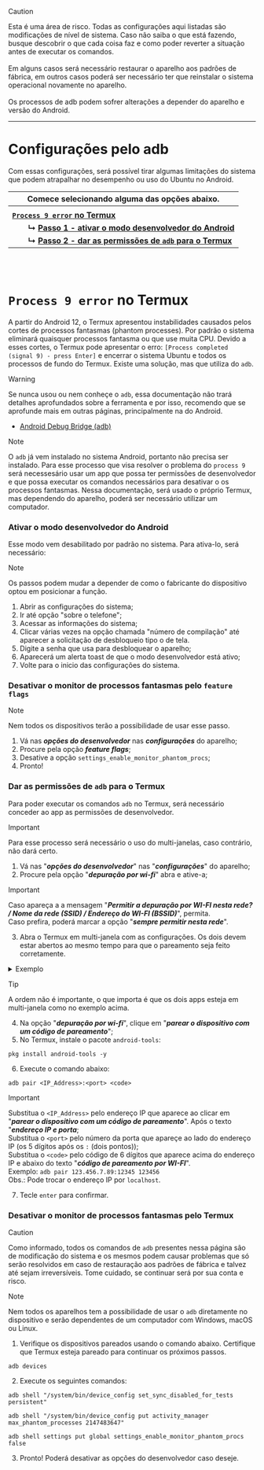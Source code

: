 <!--
⚠️ Configurações adb
-->


> [!CAUTION]
> Esta é uma área de risco. Todas as configurações aqui listadas são modificações de nível de sistema. Caso não saiba o que está fazendo, busque descobrir o que cada coisa faz e como poder reverter a situação antes de executar os comandos. <br><br>
> Em alguns casos será necessário restaurar o aparelho aos padrões de fábrica, em outros casos poderá ser necessário ter que reinstalar o sistema operacional novamente no aparelho. <br><br>
> Os processos de adb podem sofrer alterações a depender do aparelho e versão do Android.
---

# Configurações pelo adb
Com essas configurações, será possível tirar algumas limitações do sistema que podem atrapalhar no desempenho ou uso do Ubuntu no Android.

| **Comece selecionando alguma das opções abaixo.** |
|--------------------|
||
|[**`Process 9 error` no Termux**](#process-9-error-no-termux)|
|  **↳** [**Passo 1 - ativar o modo desenvolvedor do Android**](#passo-1---ativar-o-modo-desenvolvedor-do-android)|
|  **↳** [**Passo 2 - dar as permissões de `adb` para o Termux**](#passo-2---dar-as-permissões-de-adb--para-o-termux)|
<!--
h1
|[** **]()|
h2
|  **↳** [** **]()|
h3
|    **↳** [** **]()|
-->
<br>
<br>

# `Process 9 error` no Termux
A partir do Android 12, o Termux apresentou instabilidades causados pelos cortes de processos fantasmas (phantom processes). Por padrão o sistema eliminará quaisquer processos fantasma ou que use muita CPU. Devido a esses cortes, o Termux pode apresentar o erro: `[Process completed (signal 9) - press Enter]` e encerrar o sistema Ubuntu e todos os processos de fundo do Termux. Existe uma solução, mas que utiliza do `adb`.

> [!WARNING]
> Se nunca usou ou nem conheçe o `adb`, essa documentação não trará detalhes aprofundados sobre a ferramenta e por isso, recomendo que se aprofunde mais em outras páginas, principalmente na do Android.
> - [Android Debug Bridge (adb)](https://developer.android.com/tools/adb)

> [!NOTE]
> O `adb` já vem instalado no sistema Android, portanto não precisa ser instalado. Para esse processo que visa resolver o problema do `process 9` será necessesário usar um app que possa ter permissões de desenvolvedor e que possa executar os comandos necessários para desativar o os processos fantasmas. Nessa documentação, será usado o próprio Termux, mas dependendo do aparelho, poderá ser necessário utilizar um computador.

### Ativar o modo desenvolvedor do Android
Esse modo vem desabilitado por padrão no sistema. Para ativa-lo, será necessário:
> [!NOTE]
> Os passos podem mudar a depender de como o fabricante do dispositivo optou em posicionar a função.

1. Abrir as configurações do sistema;
2. Ir até opção "sobre o telefone";
3. Acessar as informações do sistema;
4. Clicar várias vezes na opção chamada "número de compilação" até aparecer a solicitação de desbloqueio tipo o de tela.
5. Digite a senha que usa para desbloquear o aparelho;
6. Aparecerá um alerta toast de que o modo desenvolvedor está ativo;
7. Volte para o inicio das configurações do sistema.

### Desativar o monitor de processos fantasmas pelo `feature flags`
> [!NOTE]
> Nem todos os dispositivos terão a possibilidade de usar esse passo.

1. Vá nas _**opções do desenvolvedor**_ nas _**configurações**_ do aparelho;
2. Procure pela opção _**feature flags**_;
3. Desative a opção `settings_enable_monitor_phantom_procs`;
4. Pronto!

### Dar as permissões de `adb` para o Termux
Para poder executar os comandos `adb` no Termux, será necessário conceder ao app as permissões de desenvolvedor.
> [!IMPORTANT]
> Para esse processo será necessário o uso do multi-janelas, caso contrário, não dará certo.
1. Vá nas "_**opções do desenvolvedor**_" nas "_**configurações**_" do aparelho;
2. Procure pela opção "_**depuração por wi-fi**_" abra e ative-a;
> [!IMPORTANT]
> Caso apareça a a mensagem "_**Permitir a depuração por WI-FI nesta rede? / Nome da rede (SSID) / Endereço do WI-FI (BSSID)**_", permita. <br>
> Caso prefira, poderá marcar a opção "_**sempre permitir nesta rede**_".

3. Abra o Termux em multi-janela com as configurações. Os dois devem estar abertos ao mesmo tempo para que o pareamento seja feito corretamente.
<details>
  <summary>Exemplo</summary>
  <img height="500px" src="https://github.com/allytiago/Ubuntu-no-Android/assets/47113005/96ab7b0b-f787-4e9a-9a54-d40ddca40a21">
</details>

> [!TIP]
> A ordem não é importante, o que importa é que os dois apps esteja em multi-janela como no exemplo acima.

4. Na opção "_**depuração por wi-fi**_", clique em "_**parear o dispositivo com um código de pareamento**_";
5. No Termux, instale o pacote `android-tools`:
```shell
pkg install android-tools -y
```
6. Execute o comando abaixo:
```shell
adb pair <IP_Address>:<port> <code>
```
> [!IMPORTANT]
> Substitua o `<IP_Address>` pelo endereço IP que aparece ao clicar em "_**parear o dispositivo com um código de pareamento**_". Após o texto "_**endereço IP e porta**_;<br>
> Substitua o `<port>` pelo número da porta que apareçe ao lado do endereço IP (os 5 dígitos após os `:` (dois pontos));<br>
> Substitua o `<code>` pelo código de 6 dígitos que aparece acima do endereço IP e abaixo do texto "_**código de pareamento por WI-FI**_".<br>
> Exemplo: `adb pair 123.456.7.89:12345 123456`<br>
> Obs.: Pode trocar o endereço IP por `localhost`.

7. Tecle `enter` para confirmar.

### Desativar o monitor de processos fantasmas pelo Termux
> [!CAUTION]
> Como informado, todos os comandos de `adb` presentes nessa página são de modificação do sistema e os mesmos podem causar problemas que só serão resolvidos em caso de restauração aos padrões de fábrica e talvez até sejam irreversíveis. Tome cuidado, se continuar será por sua conta e risco.

> [!NOTE]
> Nem todos os aparelhos tem a possibilidade de usar o `adb` diretamente no dispositivo e serão dependentes de um computador com Windows, macOS ou Linux.

1. Verifique os dispositivos pareados usando o comando abaixo. Certifique que Termux esteja pareado para continuar os próximos passos.
```shell
adb devices
```
2. Execute os seguintes comandos:
```shell
adb shell "/system/bin/device_config set_sync_disabled_for_tests persistent"
```
```shell
adb shell "/system/bin/device_config put activity_manager max_phantom_processes 2147483647"
```
```shell
adb shell settings put global settings_enable_monitor_phantom_procs false
```
3. Pronto! Poderá desativar as opções do desenvolvedor caso deseje.
